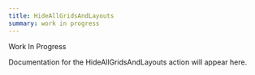 ```yaml
---
title: HideAllGridsAndLayouts
summary: work in progress
---
```


Work In Progress

Documentation for the HideAllGridsAndLayouts action will appear here.